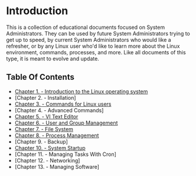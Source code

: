 # Introduction

This is a collection of educational documents focused on System Administrators. They can be used by future System Administrators trying to get up to speed, by current System Administrators who would like a refresher, or by any Linux user who'd like to learn more about the Linux environment, commands, processes, and more. Like all documents of this type, it is meant to evolve and update.

## Table Of Contents

* [Chapter 1. - Introduction to the Linux operating system](../admin_guide/01-presentation.md)
* [Chapter 2. - Installation]
* [Chapter 3. - Commands for Linux users](../admin_guide/03-commands.md)
* [Chapter 4. - Advanced Commands]
* [Chapter 5. - VI Text Editor](../admin_guide/05-vi.md)
* [Chapter 6. - User and Group Management](../admin_guide/06-user.md)
* [Chapter 7. - File System](../admin_guide/07-file-system.md)
* [Chapter 8. - Process Management](../admin_guide/08-process.md)
* [Chapter 9. - Backup]
* [Chapter 10. - System Startup](../admin_guide/10-boot.md)
* [Chapter 11. - Managing Tasks With Cron]
* [Chapter 12. - Networking]
* [Chapter 13. - Managing Software]
